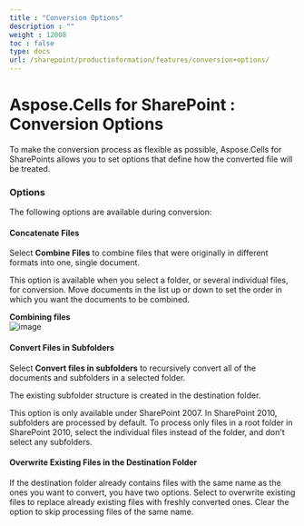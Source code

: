 ```yaml
---
title : "Conversion Options" 
description : "" 
weight : 12008 
toc : false
type: docs
url: /sharepoint/productinformation/features/conversion+options/
---
```


# Aspose.Cells for SharePoint : Conversion Options


To make the conversion process as flexible as possible, Aspose.Cells for SharePoints allows you to set options that define how the converted file will be treated.

### Options

The following options are available during conversion:

#### Concatenate Files

Select **Combine Files** to combine files that were originally in different formats into one, single document.

This option is available when you select a folder, or several individual files, for conversion. Move documents in the list up or down to set the order in which you want the documents to be combined.

**Combining files**  
![image](https://docs2.aspose.com/cells/sharepoint/attachments/6357017/6488070.png)  
  

#### Convert Files in Subfolders

Select **Convert files in subfolders** to recursively convert all of the documents and subfolders in a selected folder.

The existing subfolder structure is created in the destination folder.

This option is only available under SharePoint 2007. In SharePoint 2010, subfolders are processed by default. To process only files in a root folder in SharePoint 2010, select the individual files instead of the folder, and don't select any subfolders.

#### Overwrite Existing Files in the Destination Folder

If the destination folder already contains files with the same name as the ones you want to convert, you have two options. Select to overwrite existing files to replace already existing files with freshly converted ones. Clear the option to skip processing files of the same name.

